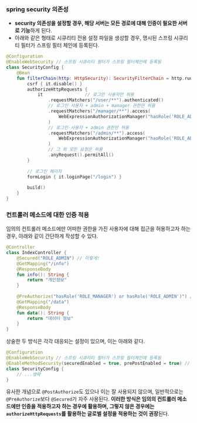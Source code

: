 ### spring security 의존성
- **security 의존성을 설정할 경우, 해당 서버는 모든 경로에 대해 인증이 필요한 서버로 기능**하게 된다.
- 아래와 같은 형태로 시큐리티 전용 설정 파일을 생성할 경우, 명시된 스프링 시큐리티 필터가 스프링 필터 체인에 등록된다.
```kotlin
@Configuration  
@EnableWebSecurity // 스프링 시큐리티 필터가 스프링 필터체인에 등록됨  
class SecurityConfig {  
    @Bean  
    fun filterChain(http: HttpSecurity): SecurityFilterChain = http.run {  
        csrf { it.disable() }  
        authorizeHttpRequests {  
            it                // 로그인 사용자만 허용  
                .requestMatchers("/user/**").authenticated()  
                // 로그인 사용자 + admin + manager 권한만 허용  
                .requestMatchers("/manager/**").access(  
                    WebExpressionAuthorizationManager("hasRole('ROLE_ADMIN') or hasRole('ROLE_MANAGER')")  
                )  
                // 로그인 사용자 + admin 권한만 허용  
                .requestMatchers("/admin/**").access(  
                    WebExpressionAuthorizationManager("hasRole('ROLE_ADMIN')")  
                )  
                // 그 외 모든 요청은 허용  
                .anyRequest().permitAll()  
        }  
  
        // 로그인 페이지  
        formLogin { it.loginPage("/login") }  
  
        build()  
    }  
}
```

### 컨트롤러 메소드에 대한 인증 적용
임의의 컨트롤러 메소드에만 어떠한 권한을 가진 사용자에 대해 접근을 허용하고자 하는 경우, 아래와 같이 간단하게 작성할 수 있다.
```kotlin
@Controller  
class IndexController {  
    @Secured("ROLE_ADMIN") // 이렇게!
    @GetMapping("/info")  
    @ResponseBody  
    fun info(): String {  
        return "개인정보"  
    }  
    
	@PreAuthorize("hasRole('ROLE_MANAGER') or hasRole('ROLE_ADMIN')") // 또는 이렇게!
	@GetMapping("/data")  
	@ResponseBody  
	fun data(): String {  
	    return "데이터 정보"  
	}
}
```
상술한 두 방식은 각각 대응되는 설정이 있으며, 이는 아래와 같다.
```kotlin
@Configuration  
@EnableWebSecurity // 스프링 시큐리티 필터가 스프링 필터체인에 등록됨  
@EnableMethodSecurity(securedEnabled = true, prePostEnabled = true) // 1. secured 어노테이션을 활성화한다! 2. preAuthorize 어노테이션을 활성화한다!  
class SecurityConfig {  
	// ...생략
}
```

유사한 개념으로 `@PostAuthorize`도 있으나 이는 잘 사용되지 않으며, 일반적으로는 `@PreAuthorize`보다 `@Secured`가 자주 사용된다. **이러한 방식은 임의의 컨트롤러 메소드에만 인증을 적용하고자 하는 경우에 활용하며, 그렇지 않은 경우에는 `authorizeHttpRequests`를 활용하는 글로벌 설정을 적용하는 것이 권장**된다.